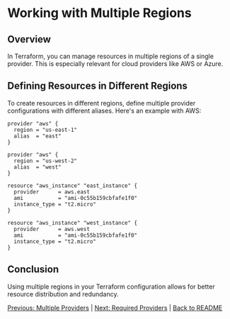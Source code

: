 # Working with Multiple Regions

## Overview

In Terraform, you can manage resources in multiple regions of a single provider. This is especially relevant for cloud providers like AWS or Azure.

## Defining Resources in Different Regions

To create resources in different regions, define multiple provider configurations with different aliases. Here's an example with AWS:

```hcl
provider "aws" {
  region = "us-east-1"
  alias  = "east"
}

provider "aws" {
  region = "us-west-2"
  alias  = "west"
}

resource "aws_instance" "east_instance" {
  provider      = aws.east
  ami           = "ami-0c55b159cbfafe1f0"
  instance_type = "t2.micro"
}

resource "aws_instance" "west_instance" {
  provider      = aws.west
  ami           = "ami-0c55b159cbfafe1f0"
  instance_type = "t2.micro"
}
```

## Conclusion

Using multiple regions in your Terraform configuration allows for better resource distribution and redundancy.



[Previous: Multiple Providers](02-multiple-providers.md) | [Next: Required Providers](04-required-providers.md) | [Back to README](README.md)
